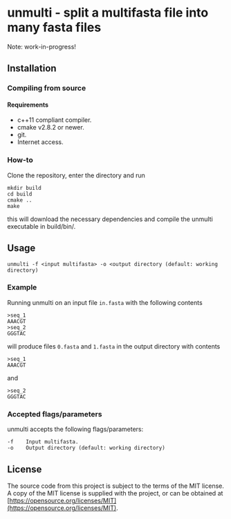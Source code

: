 # unmulti - split a multifasta file into many fasta files
Note: work-in-progress!

## Installation
### Compiling from source
#### Requirements
- c++11 compliant compiler.
- cmake v2.8.2 or newer.
- git.
- Internet access.

### How-to
Clone the repository, enter the directory and run

```
mkdir build
cd build
cmake ..
make
```

this will download the necessary dependencies and compile the unmulti executable in build/bin/.

## Usage
```
unmulti -f <input multifasta> -o <output directory (default: working directory)
```

### Example
Running unmulti on an input file `in.fasta` with the following contents

```
>seq_1
AAACGT
>seq_2
GGGTAC
```

will produce files `0.fasta` and `1.fasta` in the output directory with contents

```
>seq_1
AAACGT
```

and

```
>seq_2
GGGTAC
```

### Accepted flags/parameters
unmulti accepts the following flags/parameters:

```
-f    Input multifasta.
-o    Output directory (default: working directory)
```

## License
The source code from this project is subject to the terms of the MIT
license. A copy of the MIT license is supplied with the project, or
can be obtained at
[https://opensource.org/licenses/MIT](https://opensource.org/licenses/MIT).
